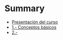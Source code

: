 # Summary

* [Presentación del curso](README.md)
* [1.- Conceptos básicos](chapter1.md)
* [2.-](chapter2.md)

